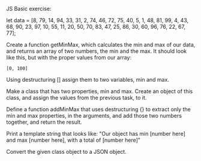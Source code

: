 JS Basic exercise:

let data = [8, 79, 14, 94, 33, 31, 2, 74, 46, 72, 75, 40, 5, 1, 48, 81, 99, 4, 43, 68, 90, 23, 97, 10, 55, 11, 20, 50, 70, 83, 47, 25, 86, 30, 60, 96, 76, 22, 67, 77];


Create a function getMinMax, which calculates the min and max of our data, and returns an array of two numbers, the min and the max. It should look like this, but with the proper values from our array:

    [0, 100]

Using destructuring [] assign them to two variables, min and max.

Make a class that has two properties, min and max. Create an object of this class, and assign the values from the previous task, to it.

Define a function addMinMax that uses destructuring {} to extract only the min and max properties, in the arguments, and add those two numbers together, and return the result.

Print a template string that looks like: "Our object has min [number here] and max [number here], with a total of [number here]"

Convert the given class object to a JSON object.



